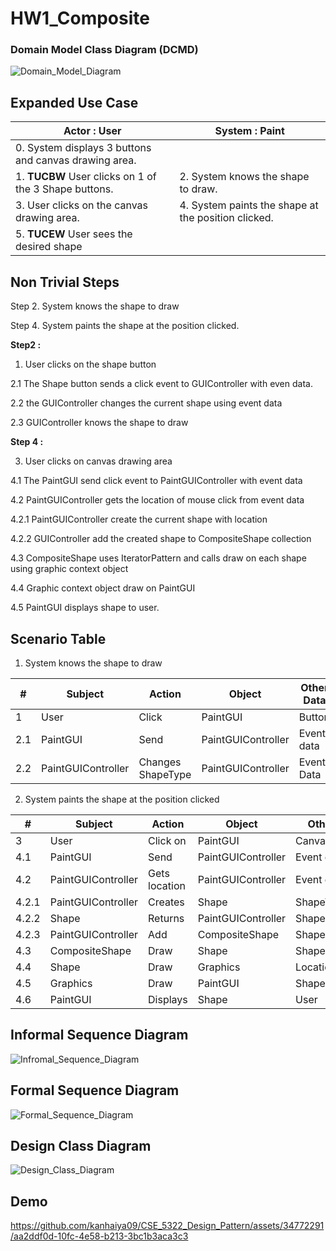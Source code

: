 # HW1_Composite

### Domain Model Class Diagram (DCMD)
![Domain_Model_Diagram](https://github.com/kanhaiya09/CSE_5322_Design_Pattern/assets/34772291/a4504b12-65dc-4e74-88f8-615254bae6fd)


## Expanded Use Case
| Actor : User | System : Paint |
|------------- |----------------|
| 0. System displays 3 buttons and canvas drawing area. ||
| 1. **TUCBW** User clicks on 1 of the 3 Shape buttons.    | 2. System knows the shape to draw. |
| 3. User clicks on the canvas drawing area.           | 4. System paints the shape at the position clicked. |
| 5. **TUCEW** User sees the desired shape                 |


## Non Trivial Steps

Step 2. System knows the shape to draw

Step 4. System paints the shape at the position clicked.

**Step2 :**

1. User clicks on the shape button

2.1 The Shape button sends a click event to GUIController with even data.

2.2 the GUIController changes the current shape using event data

2.3 GUIController knows the shape to draw

**Step 4 :**

3. User clicks on canvas drawing area

4.1 The PaintGUI send click event to PaintGUIController with event data

4.2 PaintGUIController gets the location of mouse click from event data

4.2.1 PaintGUIController create the current shape with location

4.2.2 GUIController add the created shape to CompositeShape collection

4.3 CompositeShape uses IteratorPattern and calls draw on each shape using graphic context object

4.4 Graphic context object draw on PaintGUI

4.5 PaintGUI displays shape to user.

## Scenario Table
1. System knows the shape to draw

| **#** | **Subject** | **Action** | **Object** | **Other Data** |
| --- | --- | --- | --- | --- |
| 1 | User | Click | PaintGUI | Button |
| 2.1 | PaintGUI | Send | PaintGUIController | Event data |
| 2.2 | PaintGUIController | Changes ShapeType | PaintGUIController | Event Data |

2. System paints the shape at the position clicked

| **#** | **Subject** | **Action** | **Object** | **Other Data** |
| --- | --- | --- | --- | --- |
| 3 | User | Click on | PaintGUI | CanvasPanel |
| 4.1 | PaintGUI | Send | PaintGUIController | Event data |
| 4.2 | PaintGUIController | Gets location | PaintGUIController | Event data |
| 4.2.1 | PaintGUIController | Creates | Shape | ShapeType |
| 4.2.2 | Shape | Returns | PaintGUIController | Shape object |
| 4.2.3 | PaintGUIController | Add | CompositeShape | Shape |
| 4.3 | CompositeShape | Draw | Shape | ShapeCollection |
| 4.4 | Shape | Draw | Graphics | Location |
| 4.5 | Graphics | Draw | PaintGUI | Shape |
| 4.6 | PaintGUI | Displays | Shape | User |


## Informal Sequence Diagram
![Infromal_Sequence_Diagram](https://github.com/kanhaiya09/CSE_5322_Design_Pattern/assets/34772291/11c39486-83bd-4ad1-8918-88f0b199a9da)


## Formal Sequence Diagram
![Formal_Sequence_Diagram](https://github.com/kanhaiya09/CSE_5322_Design_Pattern/assets/34772291/98633761-8573-4478-a4e0-d97936710538)

## Design Class Diagram
![Design_Class_Diagram](https://github.com/kanhaiya09/CSE_5322_Design_Pattern/assets/34772291/4fa613ef-f0c4-4988-b4eb-17a2b5d80d84)

## Demo
https://github.com/kanhaiya09/CSE_5322_Design_Pattern/assets/34772291/aa2ddf0d-10fc-4e58-b213-3bc1b3aca3c3


